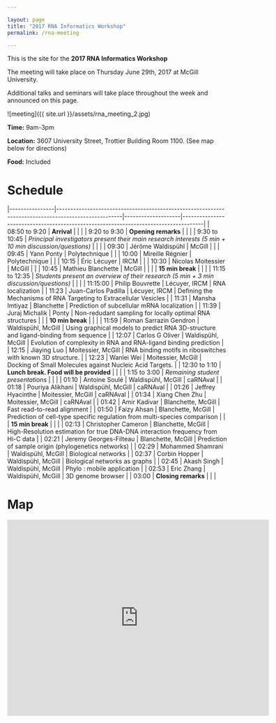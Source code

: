 ```yaml
---

layout: page
title: "2017 RNA Informatics Workshop"
permalink: /rna-meeting

---
```


This is the site for the **2017 RNA Informatics Workshop** 

The meeting will take place on Thursday June 29th, 2017 at McGill University. 

Additional talks and seminars will take place throughout the week and announced on this page.

![meeting]({{ site.url  }}/assets/rna_meeting_2.jpg)

**Time:** 9am-3pm

**Location:** 3607 University Street, Trottier Building Room 1100. (See map below for directions) 

**Food:** Included

<h1 class="page-heading"> Schedule </h1>

<style>
table {
    border-collapse: collapse;
    width: 100%;
}

th, td {
    text-align: left;
    padding: 8px;
}

tr:nth-child(odd){background-color: #f2f2f2}
</style>

|----------------|-----------------------------------------------------------------------------------------------------|--------------------|-------------------------------------------------------------------------------------| 
| 08:50 to 9:20  | **Arrival**                                                                                             |                    |                                                                                     | 
| 9:20 to 9:30   | **Opening remarks**                                                                                     |                    |                                                                                     | 
| 9:30 to 10:45  | *Principal investigators present their main research interests (5 min + 10 min discussion/questions)* |                    |                                                                                     | 
| 09:30          | Jérôme Waldispühl                                                                                   | McGill             |                                                                                     | 
| 09:45          | Yann Ponty                                                                                          | Polytechnique      |                                                                                     | 
| 10:00          | Mireille Régnier                                                                                    | Polytechnique      |                                                                                     | 
| 10:15          | Éric Lécuyer                                                                                        | IRCM               |                                                                                     | 
| 10:30          | Nicolas Moitessier                                                                                  | McGill             |                                                                                     | 
| 10:45          | Mathieu Blanchette                                                                                  | McGill             |                                                                                     | 
|                | **15 min break**                                                                                        |                    |                                                                                     | 
| 11:15 to 12:35 | *Students present an overview of their research (5 min + 3 min discussion/questions)*                 |                    |                                                                                     | 
| 11:15:00       | Philip Bouvrette                                                                                    | Lécuyer, IRCM      | RNA localization                                                                    | 
| 11:23          | Juan-Carlos Padilla                                                                                 | Lécuyer, IRCM      | Defining the Mechanisms of RNA Targeting to Extracellular Vesicles                  | 
| 11:31          | Mansha Imtiyaz                                                                                      | Blanchette         | Prediction of subcellular mRNA localization                                         | 
| 11:39          | Juraj Michalik                                                                                      | Ponty              | Non-redudant sampling for locally optimal RNA structures                            | 
|                | **10 min break**                                                                                        |                    |                                                                                     | 
| 11:59          |   Roman Sarrazin Gendron                                                                                     | Waldispühl, McGill | Using graphical models to predict RNA 3D-structure and ligand-binding from sequence                                                                            | 
| 12:07          |  Carlos G Oliver                                                                                  | Waldispühl, McGill | Evolution of complexity in RNA and RNA-ligand binding prediction                                                                            | 
| 12:15          | Jiaying Luo                                                                                   | Moitessier, McGill | RNA binding motifs in riboswitches with known 3D structure.                                                                            | 
| 12:23          | Wanlei Wei                                                                                      | Moitessier, McGill | Docking of Small Molecules against Nucleic Acid Targets.                                                                             | 
| 12:30 to 1:10  | **Lunch break. Food will be provided**                                                                  |                    |                                                                                     | 
| 1:15 to 3:00       | *Remaining student presentations*                                                                     |                    |                                                                                     | 
| 01:10          |    Antoine Soulé                                                                            | Waldispühl, McGill | caRNAval | 
| 01:18          | Pouriya Alikhani                                                                                     | Waldispühl, McGill | caRNAval                    | 
| 01:26          |    Jeffrey Hyacinthe                                                                                      | Moitessier, McGill | caRNAval                         | 
| 01:34          |    Xiang Chen Zhu                                                                                       | Moitessier, McGill | caRNAval                            | 
| 01:42          | Amir Kadivar                                                                                        | Blanchette, McGill | Fast read-to-read alignment                                                         | 
| 01:50          | Faizy Ahsan                                                                                         | Blanchette, McGill | Prediction of cell-type specific regulation from multi-species comparison           | 
|                | **15 min break**                                                                                        |                    |                                                                                     | 
| 02:13          | Christopher Cameron                                                                                 | Blanchette, McGill | High-Resolution estimation for true DNA-DNA interaction frequency from Hi-C data    | 
| 02:21          | Jeremy Georges-Filteau                                                                              | Blanchette, McGill | Prediction of sample origin (phylogenetics networks)                                | 
| 02:29          | Mohammed Shamrani                                                                                   | Waldispühl, McGill | Biological networks                                                                 | 
| 02:37          | Corbin Hopper                                                                                       | Waldispühl, McGill | Biological networks as graphs                                                       | 
| 02:45          | Akash Singh                                                                                         | Waldispühl, McGill | Phylo : mobile application                                                          | 
| 02:53          | Eric Zhang                                                                                          | Waldispühl, McGill | 3D genome browser                                                                   | 
| 03:00          | **Closing remarks**                                                                                     |                    |                                                                                     | 




<h1 class="page-heading"> Map </h1>



<iframe src="https://www.google.com/maps/embed?pb=!1m18!1m12!1m3!1d1176.4867019571768!2d-73.58012838649393!3d45.507570734521835!2m3!1f0!2f0!3f0!3m2!1i1024!2i768!4f13.1!3m3!1m2!1s0x4cc91a3829eadafd%3A0x304925aa0c44027d!2sTrottier+Bldg%2C+3630+University+St%2C+Montreal%2C+QC+H3A+2B2!5e0!3m2!1sen!2sca!4v1498238623072" width="600" height="450" frameborder="0" style="border:0" allowfullscreen></iframe>
